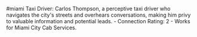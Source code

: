 #miami 
Taxi Driver: Carlos Thompson, a perceptive taxi driver who navigates the city's streets and overhears conversations, making him privy to valuable information and potential leads. - Connection Rating: 2 - Works for Miami City Cab Services.